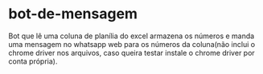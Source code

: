 # bot-de-mensagem

Bot que lê uma coluna de planília do excel armazena os números e manda uma mensagem no whatsapp web para os números da coluna(não inclui o chrome driver nos arquivos, caso queira testar instale o chrome driver por conta própria).
